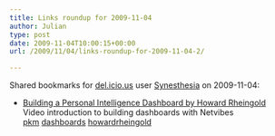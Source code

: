 ```yaml
---
title: Links roundup for 2009-11-04
author: Julian
type: post
date: 2009-11-04T10:00:15+00:00
url: /2009/11/04/links-roundup-for-2009-11-04-2/

---
```

Shared bookmarks for [del.icio.us][1] user [Synesthesia][2] on 2009-11-04:

  * [Building a Personal Intelligence Dashboard by Howard Rheingold][3]  
    Video introduction to building dashboards with Netvibes  
    [pkm][4] [dashboards][5] [howardrheingold][6]

 [1]: https://del.icio.us/
 [2]: https://del.icio.us/synesthesia
 [3]: https://ow.ly/yRuR
 [4]: https://delicious.com/synesthesia/pkm
 [5]: https://delicious.com/synesthesia/dashboards
 [6]: https://delicious.com/synesthesia/howardrheingold
